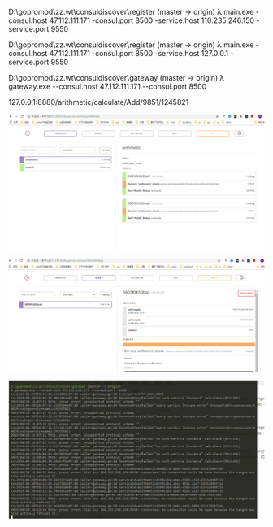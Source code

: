 D:\gopromod\zz.wt\consuldiscover\register (master -> origin)
λ main.exe  -consul.host 47.112.111.171 -consul.port 8500  -service.host 110.235.246.150   -service.port 9550



D:\gopromod\zz.wt\consuldiscover\register (master -> origin)
λ main.exe  -consul.host 47.112.111.171 -consul.port 8500  -service.host 127.0.0.1   -service.port 9550



D:\gopromod\zz.wt\consuldiscover\gateway (master -> origin)
λ gateway.exe --consul.host 47.112.111.171 --consul.port  8500



127.0.0.1:8880/arithmetic/calculate/Add/9851/1245821



![](https://github.com/superufo/go-kit0001/blob/master/img/gateway01.png)

![](https://github.com/superufo/go-kit0001/blob/master/img/gateway02.png)

![](https://github.com/superufo/go-kit0001/blob/master/img/gateway03.png)